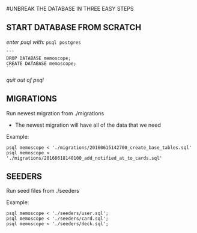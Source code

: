 #UNBREAK THE DATABASE IN THREE EASY STEPS

## START DATABASE FROM SCRATCH
_enter psql with:_
`psql postgres`

    ```
    DROP DATABASE memoscope;
    CREATE DATABASE memoscope;
    ```

_quit out of psql_


## MIGRATIONS
Run newest migration from ./migrations
  - The newest migration will have
    all of the data that we need

Example:

```
psql memoscope < './migrations/20160615142700_create_base_tables.sql'
psql memoscope < './migrations/20160618140100_add_notified_at_to_cards.sql'
```

## SEEDERS
Run seed files from ./seeders

Example:
```
psql memoscope < './seeders/user.sql';
psql memoscope < './seeders/card.sql';
psql memoscope < './seeders/deck.sql';
```
